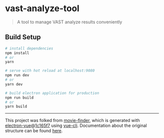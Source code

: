 # vast-analyze-tool

> A tool to manage VAST analyze results conveniently

## Build Setup

``` bash
# install dependencies
npm install
# or
yarn

# serve with hot reload at localhost:9080
npm run dev
# or
yarn dev

# build electron application for production
npm run build
# or
yarn build
```

---

This project was folked from [movie-finder](https://github.com/z-jack/movie-finder), which is generated with [electron-vue](https://github.com/SimulatedGREG/electron-vue)@[1c165f7](https://github.com/SimulatedGREG/electron-vue/tree/1c165f7c5e56edaf48be0fbb70838a1af26bb015) using [vue-cli](https://github.com/vuejs/vue-cli). Documentation about the original structure can be found [here](https://simulatedgreg.gitbooks.io/electron-vue/content/index.html).